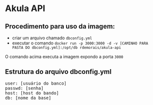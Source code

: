 # Akula API

## Procedimento para uso da imagem:

* criar um arquivo chamado `dbconfig.yml`
* executar o comando `docker run -p 3000:3000 -d -v [CAMINHO PARA PASTA DO dbconfig.yml]:/opt/db rdemorais/akula-api`

O comando acima executa a imagem expondo a porta `3000`

## Estrutura do arquivo dbconfig.yml

<pre>
user: [usuário do banco]
passwd: [senha]
host: [host do bando]
db: [nome da base]
</pre>
